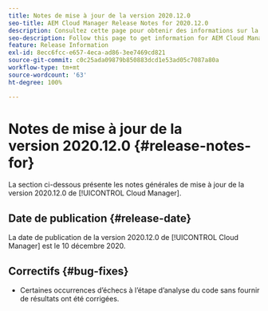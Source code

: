 ```yaml
---
title: Notes de mise à jour de la version 2020.12.0
seo-title: AEM Cloud Manager Release Notes for 2020.12.0
description: Consultez cette page pour obtenir des informations sur la version 2020.12.0 de Cloud Manager.
seo-description: Follow this page to get information for AEM Cloud Manager Release 2020.12.0
feature: Release Information
exl-id: 8ecc6fcc-e657-4eca-ad86-3ee7469cd821
source-git-commit: c0c25ada09879b850883dcd1e53ad05c7087a80a
workflow-type: tm+mt
source-wordcount: '63'
ht-degree: 100%

---
```


# Notes de mise à jour de la version 2020.12.0 {#release-notes-for}

La section ci-dessous présente les notes générales de mise à jour de la version 2020.12.0 de [!UICONTROL Cloud Manager].

## Date de publication {#release-date}

La date de publication de la version 2020.12.0 de [!UICONTROL Cloud Manager] est le 10 décembre 2020.

## Correctifs {#bug-fixes}

* Certaines occurrences d’échecs à l’étape d’analyse du code sans fournir de résultats ont été corrigées.
